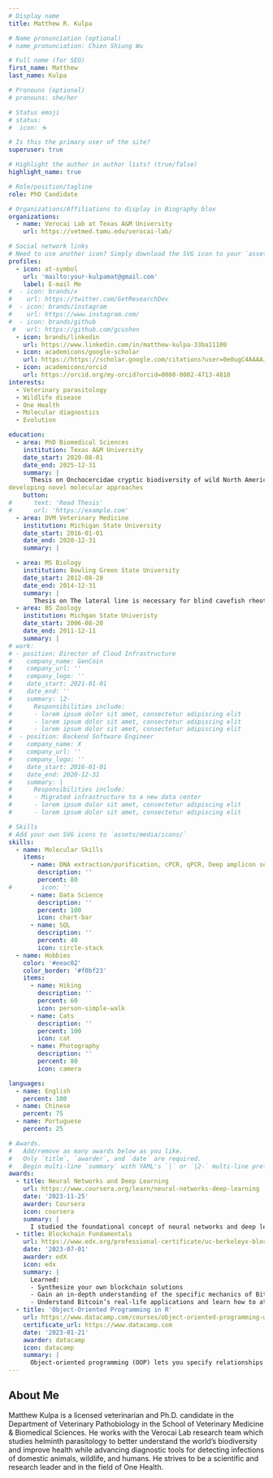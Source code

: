 ```yaml
---
# Display name
title: Matthew R. Kulpa

# Name pronunciation (optional)
# name_pronunciation: Chien Shiung Wu

# Full name (for SEO)
first_name: Matthew
last_name: Kulpa

# Pronouns (optional)
# pronouns: she/her

# Status emoji
# status:
#  icon: ☕️

# Is this the primary user of the site?
superuser: true

# Highlight the author in author lists? (true/false)
highlight_name: true

# Role/position/tagline
role: PhD Candidate

# Organizations/Affiliations to display in Biography blox
organizations:
  - name: Verocai Lab at Texas A&M University
    url: https://vetmed.tamu.edu/verocai-lab/

# Social network links
# Need to use another icon? Simply download the SVG icon to your `assets/media/icons/` folder.
profiles:
  - icon: at-symbol
    url: 'mailto:your-kulpamat@gmail.com'
    label: E-mail Me
#  - icon: brands/x
#    url: https://twitter.com/GetResearchDev
#  - icon: brands/instagram
#    url: https://www.instagram.com/
#  - icon: brands/github
 #   url: https://github.com/gcushen
  - icon: brands/linkedin
    url: https://www.linkedin.com/in/matthew-kulpa-33ba11100
  - icon: academicons/google-scholar
    url: https://https://scholar.google.com/citations?user=0e0ugC4AAAAJ&hl=en
  - icon: academicons/orcid
    url: https://orcid.org/my-orcid?orcid=0000-0002-4713-4810
interests:
  - Veterinary parasitology
  - Wildlife disease
  - One Health
  - Molecular diagnostics
  - Evolution

education:
  - area: PhD Biomedical Sciences
    institution: Texas A&M University
    date_start: 2020-08-01
    date_end: 2025-12-31
    summary: |
      Thesis on Onchocercidae cryptic biodiversity of wild North American ungulates and 
developing novel molecular approaches 
    button:
#      text: 'Read Thesis'
#      url: 'https://example.com'
  - area: DVM Veterinary Medicine
    institution: Michigan State University
    date_start: 2016-01-01
    date_end: 2020-12-31
    summary: |

  - area: MS Biology
    institution: Bowling Green State University
    date_start: 2012-08-20
    date_end: 2014-12-31
    summary: |
       Thesis on The lateral line is necessary for blind cavefish rheotaxis in non-uniform flow
  - area: BS Zoology
    institution: Michgan State Univeristy
    date_start: 2006-08-20
    date_end: 2011-12-11
    summary: |
# work:
# - position: Director of Cloud Infrastructure
#    company_name: GenCoin
#    company_url: ''
#    company_logo: ''
#    date_start: 2021-01-01
#    date_end: ''
#    summary: |2-
#      Responsibilities include:
#      - lorem ipsum dolor sit amet, consectetur adipiscing elit
#      - lorem ipsum dolor sit amet, consectetur adipiscing elit
#      - lorem ipsum dolor sit amet, consectetur adipiscing elit
#  - position: Backend Software Engineer
#    company_name: X
#    company_url: ''
#    company_logo: ''
#    date_start: 2016-01-01
#    date_end: 2020-12-31
#    summary: |
#      Responsibilities include:
#      - Migrated infrastructure to a new data center
#      - lorem ipsum dolor sit amet, consectetur adipiscing elit
#      - lorem ipsum dolor sit amet, consectetur adipiscing elit

# Skills
# Add your own SVG icons to `assets/media/icons/`
skills:
  - name: Molecular Skills
    items:
      - name: DNA extraction/purification, cPCR, qPCR, Deep amplicon sequencing
        description: ''
        percent: 80
#        icon: ''
      - name: Data Science
        description: ''
        percent: 100
        icon: chart-bar
      - name: SQL
        description: ''
        percent: 40
        icon: circle-stack
  - name: Hobbies
    color: '#eeac02'
    color_border: '#f0bf23'
    items:
      - name: Hiking
        description: ''
        percent: 60
        icon: person-simple-walk
      - name: Cats
        description: ''
        percent: 100
        icon: cat
      - name: Photography
        description: ''
        percent: 80
        icon: camera

languages:
  - name: English
    percent: 100
  - name: Chinese
    percent: 75
  - name: Portuguese
    percent: 25

# Awards.
#   Add/remove as many awards below as you like.
#   Only `title`, `awarder`, and `date` are required.
#   Begin multi-line `summary` with YAML's `|` or `|2-` multi-line prefix and indent 2 spaces below.
awards:
  - title: Neural Networks and Deep Learning
    url: https://www.coursera.org/learn/neural-networks-deep-learning
    date: '2023-11-25'
    awarder: Coursera
    icon: coursera
    summary: |
      I studied the foundational concept of neural networks and deep learning. By the end, I was familiar with the significant technological trends driving the rise of deep learning; build, train, and apply fully connected deep neural networks; implement efficient (vectorized) neural networks; identify key parameters in a neural network’s architecture; and apply deep learning to your own applications.
  - title: Blockchain Fundamentals
    url: https://www.edx.org/professional-certificate/uc-berkeleyx-blockchain-fundamentals
    date: '2023-07-01'
    awarder: edX
    icon: edx
    summary: |
      Learned:
      - Synthesize your own blockchain solutions
      - Gain an in-depth understanding of the specific mechanics of Bitcoin
      - Understand Bitcoin’s real-life applications and learn how to attack and destroy Bitcoin, Ethereum, smart contracts and Dapps, and alternatives to Bitcoin’s Proof-of-Work consensus algorithm
  - title: 'Object-Oriented Programming in R'
    url: https://www.datacamp.com/courses/object-oriented-programming-with-s3-and-r6-in-r
    certificate_url: https://www.datacamp.com
    date: '2023-01-21'
    awarder: datacamp
    icon: datacamp
    summary: |
      Object-oriented programming (OOP) lets you specify relationships between functions and the objects that they can act on, helping you manage complexity in your code. This is an intermediate level course, providing an introduction to OOP, using the S3 and R6 systems. S3 is a great day-to-day R programming tool that simplifies some of the functions that you write. R6 is especially useful for industry-specific analyses, working with web APIs, and building GUIs.
---
```


## About Me

Matthew Kulpa is a licensed veterinarian and Ph.D. candidate in the Department of Veterinary Pathobiology in the School of Veterinary Medicine & Biomedical Sciences. He works with the  Verocai Lab research team which studies helminth parasitology to better understand the world’s biodiversity and improve health while advancing
diagnostic tools for detecting infections of domestic animals, wildlife, and humans. He strives to be a scientific and research leader and in the field of One Health.
